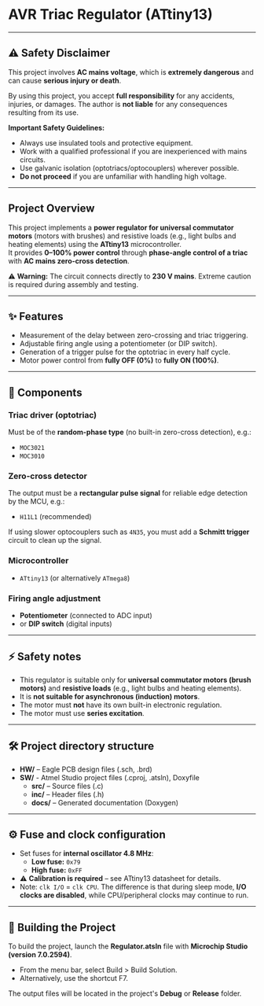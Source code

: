 # AVR Triac Regulator (ATtiny13)

---

## ⚠️ Safety Disclaimer

This project involves **AC mains voltage**, which is **extremely dangerous** and can cause **serious injury or death**.  

By using this project, you accept **full responsibility** for any accidents, injuries, or damages. The author is **not liable** for any consequences resulting from its use.  

**Important Safety Guidelines:**
- Always use insulated tools and protective equipment.
- Work with a qualified professional if you are inexperienced with mains circuits.
- Use galvanic isolation (optotriacs/optocouplers) wherever possible.
- **Do not proceed** if you are unfamiliar with handling high voltage.

---

## Project Overview

This project implements a **power regulator for universal commutator motors** (motors with brushes) and resistive loads (e.g., light bulbs and heating elements) using the **ATtiny13** microcontroller.  
It provides **0–100% power control** through **phase-angle control of a triac** with **AC mains zero-cross detection**.

⚠️ **Warning:** The circuit connects directly to **230 V mains**. Extreme caution is required during assembly and testing.

---

## ✨ Features
- Measurement of the delay between zero-crossing and triac triggering.
- Adjustable firing angle using a potentiometer (or DIP switch).
- Generation of a trigger pulse for the optotriac in every half cycle.
- Motor power control from **fully OFF (0%)** to **fully ON (100%)**.

---

## 🧩 Components

### Triac driver (optotriac)
Must be of the **random-phase type** (no built-in zero-cross detection), e.g.:
- `MOC3021`
- `MOC3010`

### Zero-cross detector
The output must be a **rectangular pulse signal** for reliable edge detection by the MCU, e.g.:
- `H11L1` (recommended)

If using slower optocouplers such as `4N35`, you must add a **Schmitt trigger** circuit to clean up the signal.

### Microcontroller
- `ATtiny13` (or alternatively `ATmega8`)

### Firing angle adjustment
- **Potentiometer** (connected to ADC input)  
- or **DIP switch** (digital inputs)

---

## ⚡ Safety notes
- This regulator is suitable only for **universal commutator motors (brush motors)** and **resistive loads** (e.g., light bulbs and heating elements).
- It is **not suitable for asynchronous (induction) motors**.  
- The motor must **not** have its own built-in electronic regulation.  
- The motor must use **series excitation**.

---

## 🛠️ Project directory structure

- **HW/** – Eagle PCB design files (.sch, .brd)
- **SW/**  - Atmel Studio project files (.cproj, .atsln), Doxyfile
  - **src/** – Source files (.c)
  - **inc/** – Header files (.h)
  - **docs/** – Generated documentation (Doxygen)

---

## ⚙️ Fuse and clock configuration

- Set fuses for **internal oscillator 4.8 MHz**:  
  - **Low fuse:** `0x79`  
  - **High fuse:** `0xFF`  
- ⚠️ **Calibration is required** – see ATtiny13 datasheet for details.  
- Note: `clk I/O` = `clk CPU`. The difference is that during sleep mode, **I/O clocks are disabled**, while CPU/peripheral clocks may continue to run.

--- 

## 🔧 Building the Project
To build the project, launch the **Regulator.atsln** file with **Microchip Studio (version 7.0.2594)**.

- From the menu bar, select Build > Build Solution.
-  Alternatively, use the shortcut F7.

The output files will be located in the project's **Debug** or **Release** folder.